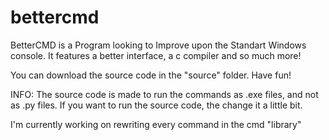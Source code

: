 # bettercmd

BetterCMD is a Program looking to Improve upon the Standart Windows console.
It features a better interface, a c compiler and so much more!

You can download the source code in the "source" folder. 
Have fun!

INFO: The source code is made to run the commands as .exe files, and not as .py files. If you want to run the source code, the change it a little bit.

I'm currently working on rewriting every command in the cmd "library"
